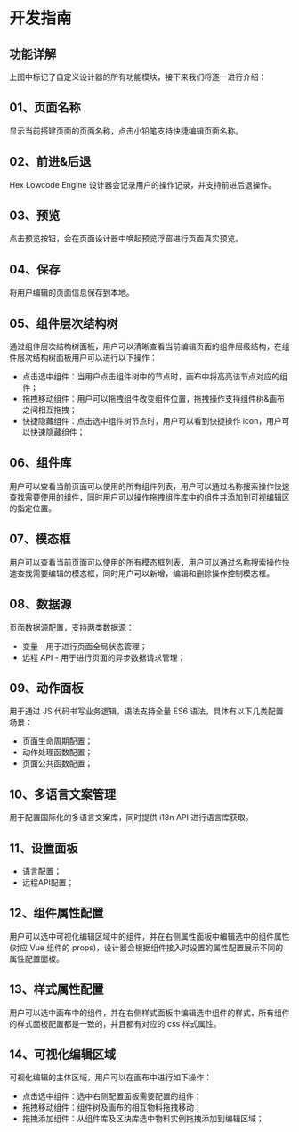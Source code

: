# 开发指南

## 功能详解
上图中标记了自定义设计器的所有功能模块，接下来我们将逐一进行介绍：

## 01、页面名称
显示当前搭建页面的页面名称，点击小铅笔支持快捷编辑页面名称。

## 02、前进&后退
Hex Lowcode Engine 设计器会记录用户的操作记录，并支持前进后退操作。

## 03、预览
点击预览按钮，会在页面设计器中唤起预览浮窗进行页面真实预览。

## 04、保存
将用户编辑的页面信息保存到本地。

## 05、组件层次结构树
通过组件层次结构树面板，用户可以清晰查看当前编辑页面的组件层级结构，在组件层次结构树面板用户可以进行以下操作：

- 点击选中组件：当用户点击组件树中的节点时，画布中将高亮该节点对应的组件；
- 拖拽移动组件：用户可以拖拽组件改变组件位置，拖拽操作支持组件树&画布之间相互拖拽；
- 快捷隐藏组件：点击选中组件树节点时，用户可以看到快捷操作 icon，用户可以快速隐藏组件；

## 06、组件库
用户可以查看当前页面可以使用的所有组件列表，用户可以通过名称搜索操作快速查找需要使用的组件，同时用户可以操作拖拽组件库中的组件并添加到可视编辑区的指定位置。

## 07、模态框
用户可以查看当前页面可以使用的所有模态框列表，用户可以通过名称搜索操作快速查找需要编辑的模态框，同时用户可以新增，编辑和删除操作控制模态框。

## 08、数据源
页面数据源配置，支持两类数据源：

- 变量 - 用于进行页面全局状态管理；
- 远程 API - 用于进行页面的异步数据请求管理；

## 09、动作面板
用于通过 JS 代码书写业务逻辑，语法支持全量 ES6 语法，具体有以下几类配置场景：

- 页面生命周期配置；
- 动作处理函数配置；
- 页面公共函数配置；

## 10、多语言文案管理
用于配置国际化的多语言文案库，同时提供 i18n API 进行语言库获取。

## 11、设置面板

- 语言配置；
- 远程API配置；

## 12、组件属性配置
用户可以选中可视化编辑区域中的组件，并在右侧属性面板中编辑选中的组件属性 (对应 Vue 组件的 props)，设计器会根据组件接入时设置的属性配置展示不同的属性配置面板。

## 13、样式属性配置
用户可以选中画布中的组件，并在右侧样式面板中编辑选中组件的样式，所有组件的样式面板配置都是一致的，并且都有对应的 css 样式属性。

<!-- ## 14、高级属性配置

用于配置选中组件的高级属性，具体包含：

- 是否渲染：支持实现组件的动态条件渲染；
- 循环：支持配置实现组件的循环渲染；
- 唯一标识：组件的唯一标识，类似 React 中的 key 的概念； -->

## 14、可视化编辑区域
可视化编辑的主体区域，用户可以在画布中进行如下操作：

- 点击选中组件：选中右侧配置面板需要配置的组件；
- 拖拽移动组件：组件树及画布的相互物料拖拽移动；
- 拖拽添加组件：从组件库及区块库选中物料实例拖拽添加到编辑区域；
